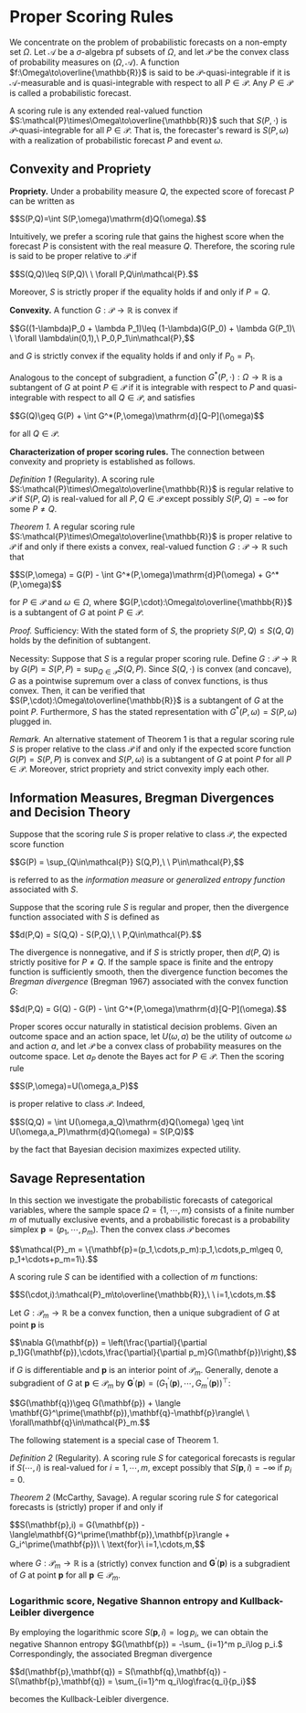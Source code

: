 # Proper Scoring Rules

We concentrate on the problem of probabilistic forecasts on a non-empty set $\Omega.$ Let $\mathcal{A}$ be a $\sigma$-algebra pf subsets of $\Omega,$ and let $\mathcal{P}$ be the convex class of probability measures on $(\Omega,\mathcal{A}).$ A function $f:\Omega\to\overline{\mathbb{R}}$ is said to be $\mathcal{P}$-quasi-integrable if it is $\mathcal{A}$-measurable and is quasi-integrable with respect to all $P\in\mathcal{P}.$ Any $P\in\mathcal{P}$ is called a probabilistic forecast.

A scoring rule is any extended real-valued function $S:\mathcal{P}\times\Omega\to\overline{\mathbb{R}}$ such that $S(P,\cdot)$ is $\mathcal{P}$-quasi-integrable for all $P\in\mathcal{P}.$ That is, the forecaster's reward is $S(P,\omega)$ with a realization of probabilistic forecast $P$ and event $\omega.$

## Convexity and Propriety
**Propriety.** Under a probability measure $Q,$ the expected score of forecast $P$ can be written as
<p>$$S(P,Q)=\int S(P,\omega)\mathrm{d}Q(\omega).$$</p>

Intuitively, we prefer a scoring rule that gains the highest score when the forecast $P$ is consistent with the real measure $Q.$ Therefore, the scoring rule is said to be proper relative to $\mathcal{P}$ if
<p>$$S(Q,Q)\leq S(P,Q)\ \ \forall P,Q\in\mathcal{P}.$$</p>

Moreover, $S$ is strictly proper if the equality holds if and only if $P=Q.$

**Convexity.** A function $G:\mathcal{P}\to\mathbb{R}$ is convex if
<p>$$G((1-\lambda)P_0 + \lambda P_1)\leq (1-\lambda)G(P_0) + \lambda G(P_1)\ \ \forall \lambda\in(0,1),\ P_0,P_1\in\mathcal{P},$$</p>

and $G$ is strictly convex if the equality holds if and only if $P_ 0=P_ 1.$

Analogous to the concept of subgradient, a function $G^*(P,\cdot):\Omega\to\mathbb{R}$ is a subtangent of $G$ at point $P\in\mathcal{P}$ if it is integrable with respect to $P$ and quasi-integrable with respect to all $Q\in\mathcal{P},$ and satisfies
<p>$$G(Q)\geq G(P) + \int G^*(P,\omega)\mathrm{d}[Q-P](\omega)$$</p>

for all $Q\in\mathcal{P}.$

**Characterization of proper scoring rules.** The connection between convexity and propriety is established as follows.

*Definition 1* (Regularity). A scoring rule $S:\mathcal{P}\times\Omega\to\overline{\mathbb{R}}$ is regular relative to $\mathcal{P}$ if $S(P,Q)$ is real-valued for all $P,Q\in\mathcal{P}$ except possibly $S(P,Q)=-\infty$ for some $P\neq Q.$

*Theorem 1.* A regular scoring rule $S:\mathcal{P}\times\Omega\to\overline{\mathbb{R}}$ is proper relative to $\mathcal{P}$ if and only if there exists a convex, real-valued function $G:\mathcal{P}\to\mathbb{R}$ such that
<p>$$S(P,\omega) = G(P) - \int G^*(P,\omega)\mathrm{d}P(\omega) + G^*(P,\omega)$$</p>

for $P\in\mathcal{P}$ and $\omega\in\Omega,$ where $G(P,\cdot):\Omega\to\overline{\mathbb{R}}$ is a subtangent of $G$ at point $P\in\mathcal{P}.$

*Proof.* Sufficiency: With the stated form of $S,$ the propriety $S(P,Q)\leq S(Q,Q)$ holds by the definition of subtangent.

Necessity: Suppose that $S$ is a regular proper scoring rule. Define $G:\mathcal{P}\to\mathbb{R}$ by $G(P) = S(P,P) = \sup_ {Q\in\mathcal{P}} S(Q,P).$ Since $S(Q,\cdot)$ is convex (and concave), $G$ as a pointwise supremum over a class of convex functions, is thus convex. Then, it can be verified that $S(P,\cdot):\Omega\to\overline{\mathbb{R}}$ is a subtangent of $G$ at the point $P.$ Furthermore, $S$ has the stated representation with $G^*(P,\omega) = S(P,\omega)$ plugged in.

*Remark.* An alternative statement of Theorem 1 is that a regular scoring rule $S$ is proper relative to the class $\mathcal{P}$ if and only if the expected score function $G(P) = S(P,P)$ is convex and $S(P,\omega)$ is a subtangent of $G$ at point $P$ for all $P\in\mathcal{P}.$ Moreover, strict propriety and strict convexity imply each other.

## Information Measures, Bregman Divergences and Decision Theory
Suppose that the scoring rule $S$ is proper relative to class $\mathcal{P},$ the expected score function
<p>$$G(P) = \sup_{Q\in\mathcal{P}} S(Q,P),\ \ P\in\mathcal{P},$$</p>

is referred to as the *information measure* or *generalized entropy function* associated with $S.$ 

Suppose that the scoring rule $S$ is regular and proper, then the divergence function associated with $S$ is defined as
<p>$$d(P,Q) = S(Q,Q) - S(P,Q),\ \ P,Q\in\mathcal{P}.$$</p>

The divergence is nonnegative, and if $S$ is strictly proper, then $d(P,Q)$ is strictly positive for $P\neq Q.$ If the sample space is finite and the entropy function is sufficiently smooth, then the divergence function becomes the *Bregman divergence* (Bregman 1967) associated with the convex function $G:$
<p>$$d(P,Q) = G(Q) - G(P) - \int G^*(P,\omega)\mathrm{d}[Q-P](\omega).$$</p>

Proper scores occur naturally in statistical decision problems. Given an outcome space and an action space, let $U(\omega,a)$ be the utility of outcome $\omega$ and action $a,$ and let $\mathcal{P}$ be a convex class of probability measures on the outcome space. Let $a_P$ denote the Bayes act for $P\in\mathcal{P}.$ Then the scoring rule
<p>$$S(P,\omega)=U(\omega,a_P)$$</p>

is proper relative to class $\mathcal{P}.$ Indeed, 
<p>$$S(Q,Q) = \int U(\omega,a_Q)\mathrm{d}Q(\omega) \geq \int U(\omega,a_P)\mathrm{d}Q(\omega) = S(P,Q)$$</p>

by the fact that Bayesian decision maximizes expected utility.

## Savage Representation
In this section we investigate the probabilistic forecasts of categorical variables, where the sample space $\Omega=\{1,\cdots,m\}$ consists of a finite number $m$ of mutually exclusive events, and a probabilistic forecast is a probability simplex $\mathbf{p}=(p_1,\cdots,p_m).$ Then the convex class $\mathcal{P}$ becomes
<p>$$\mathcal{P}_m = \{\mathbf{p}=(p_1,\cdots,p_m):p_1,\cdots,p_m\geq 0, p_1+\cdots+p_m=1\}.$$</p>

A scoring rule $S$ can be identified with a collection of $m$ functions:
<p>$$S(\cdot,i):\mathcal{P}_m\to\overline{\mathbb{R}},\ \ i=1,\cdots,m.$$</p>

Let $G:\mathcal{P}_m\to\mathbb{R}$ be a convex function, then a unique subgradient of $G$ at point $\mathbf{p}$ is
<p>$$\nabla G(\mathbf{p}) = \left(\frac{\partial}{\partial p_1}G(\mathbf{p}),\cdots,\frac{\partial}{\partial p_m}G(\mathbf{p})\right),$$</p>

if $G$ is differentiable and $\mathbf{p}$ is an interior point of $\mathcal{P}_ m.$ Generally, denote a subgradient of $G$ at $\mathbf{p}\in\mathcal{P}_ m$ by $\mathbf{G}^\prime(\mathbf{p}) = (G_ 1^\prime(\mathbf{p}),\cdots,G_ m^\prime(\mathbf{p}))^\top:$
<p>$$G(\mathbf{q})\geq G(\mathbf{p}) + \langle \mathbf{G}^\prime(\mathbf{p}),\mathbf{q}-\mathbf{p}\rangle\ \ \forall\mathbf{q}\in\mathcal{P}_m.$$</p>

The following statement is a special case of Theorem 1.

*Definition 2* (Regularity). A scoring rule $S$ for categorical forecasts is regular if $S(\cdots,i)$ is real-valued for $i=1,\cdots,m,$ except possibly that $S(\mathbf{p},i)=-\infty$ if $p_i=0.$

*Theorem 2* (McCarthy, Savage). A regular scoring rule $S$ for categorical forecasts is (strictly) proper if and only if
<p>$$S(\mathbf{p},i) = G(\mathbf{p}) - \langle\mathbf{G}^\prime(\mathbf{p}),\mathbf{p}\rangle + G_i^\prime(\mathbf{p})\ \ \text{for}\ i=1,\cdots,m,$$</p>

where $G:\mathcal{P}_ m\to\mathbb{R}$ is a (strictly) convex function and $\mathbf{G}^\prime(\mathbf{p})$ is a subgradient of $G$ at point $\mathbf{p}$ for all $\mathbf{p}\in\mathcal{P}_m.$

### Logarithmic score, Negative Shannon entropy and Kullback-Leibler divergence
By employing the logarithmic score $S(\mathbf{p},i) = \log p_i,$ we can obtain the negative Shannon entropy $G(\mathbf{p}) = -\sum_ {i=1}^m p_i\log p_i.$ Correspondingly, the associated Bregman divergence
<p>$$d(\mathbf{p},\mathbf{q}) = S(\mathbf{q},\mathbf{q}) - S(\mathbf{p},\mathbf{q}) = \sum_{i=1}^m q_i\log\frac{q_i}{p_i}$$</p>

becomes the Kullback-Leibler divergence.
